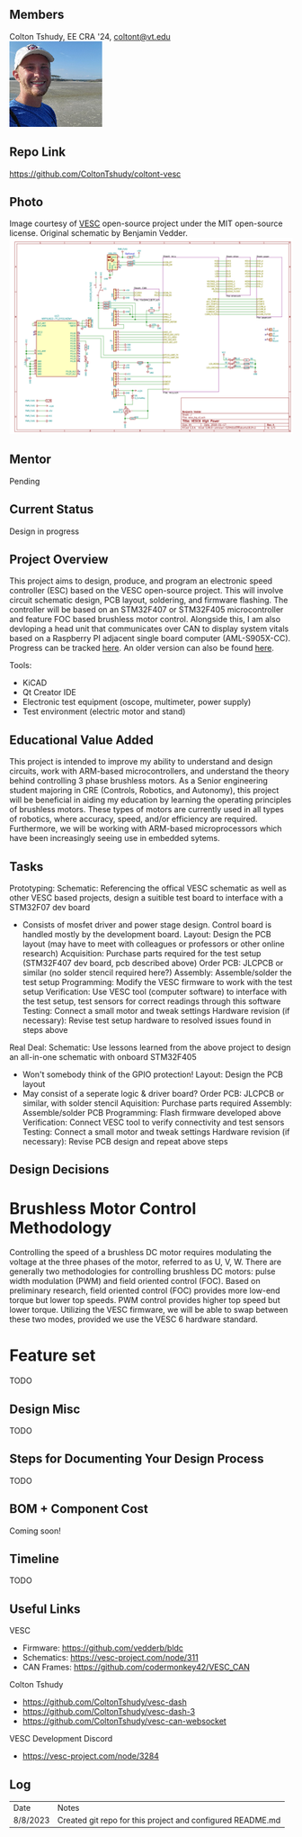 ## Members
Colton Tshudy, EE CRA '24, coltont@vt.edu<br />
<img src="./images/me.png" />

## Repo Link
<a class="button is-link" href="https://github.com/ColtonTshudy/coltont-vesc" >https://github.com/ColtonTshudy/coltont-vesc</a>

## Photo
Image courtesy of <a href="https://vesc-project.com/">VESC</a> open-source project under the MIT open-source license. Original schematic by Benjamin Vedder.
<img src="./images/75-300-vesc-default.png" alt="Vesc 6 based 75V 300A schematic created by Benajmin Vedder" />

## Mentor
Pending

## Current Status
Design in progress

## Project Overview

This project aims to design, produce, and program an electronic speed controller (ESC) based on the VESC open-source project. This will involve circuit schematic design, PCB layout, soldering, and firmware flashing. The controller will be based on an STM32F407 or STM32F405 microcontroller and feature FOC based brushless motor control. 
Alongside this, I am also devloping a head unit that communicates over CAN to display system vitals based on a Raspberry PI adjacent single board computer (AML-S905X-CC). Progress can be tracked <a href="https://github.com/ColtonTshudy/vesc-dash-3">here</a>. An older version can also be found <a href="https://github.com/ColtonTshudy/vesc-dash">here</a>.

Tools:
- KiCAD
- Qt Creator IDE
- Electronic test equipment (oscope, multimeter, power supply)
- Test environment (electric motor and stand)

## Educational Value Added

This project is intended to improve my ability to understand and design circuits, work with ARM-based microcontrollers, and understand the theory behind controlling 3 phase brushless motors. As a Senior engineering student majoring in CRE (Controls, Robotics, and Autonomy), this project will be beneficial in aiding my education by learning the operating principles of brushless motors. These types of motors are currently used in all types of robotics, where accuracy, speed, and/or efficiency are required. Furthermore, we will be working with ARM-based microprocessors which have been increasingly seeing use in embedded sytems.

## Tasks

Prototyping:
Schematic: Referencing the offical VESC schematic as well as other VESC based projects, design a suitible test board to interface with a STM32F07 dev board
- Consists of mosfet driver and power stage design. Control board is handled mostly by the development board.
Layout: Design the PCB layout (may have to meet with colleagues or professors or other online research)
Acquisition: Purchase parts required for the test setup (STM32F407 dev board, pcb described above)
Order PCB: JLCPCB or similar (no solder stencil required here?)
Assembly: Assemble/solder the test setup
Programming: Modify the VESC firmware to work with the test setup
Verification: Use VESC tool (computer software) to interface with the test setup, test sensors for correct readings through this software
Testing: Connect a small motor and tweak settings
Hardware revision (if necessary): Revise test setup hardware to resolved issues found in steps above

Real Deal:
Schematic: Use lessons learned from the above project to design an all-in-one schematic with onboard STM32F405
- Won't somebody think of the GPIO protection!
Layout: Design the PCB layout
- May consist of a seperate logic & driver board?
Order PCB: JLCPCB or similar, with solder stencil
Aquisition: Purchase parts required
Assembly: Assemble/solder PCB 
Programming: Flash firmware developed above
Verification: Connect VESC tool to verify connectivity and test sensors
Testing: Connect a small motor and tweak settings
Hardware revision (if necessary): Revise PCB design and repeat above steps

## Design Decisions

# Brushless Motor Control Methodology
Controlling the speed of a brushless DC motor requires modulating the voltage at the three phases of the motor, referred to as U, V, W. There are generally two methodologies for controlling brushless DC motors: pulse width modulation (PWM) and field oriented control (FOC).
Based on preliminary research, field oriented control (FOC) provides more low-end torque but lower top speeds. PWM control provides higher top speed but lower torque. Utilizing the VESC firmware, we will be able to swap between these two modes, provided we use the VESC 6 hardware standard.

# Feature set
TODO

## Design Misc

<!-- Your Text Here. See Example above -->
TODO

## Steps for Documenting Your Design Process

<!-- Your Text Here. See Example above -->
TODO

## BOM + Component Cost

<!-- Your Text Here. See Example above -->
Coming soon!

## Timeline

<!-- Your Text Here. See Example above -->
TODO

## Useful Links
VESC
- Firmware: https://github.com/vedderb/bldc
- Schematics: https://vesc-project.com/node/311
- CAN Frames: https://github.com/codermonkey42/VESC_CAN

Colton Tshudy
- https://github.com/ColtonTshudy/vesc-dash
- https://github.com/ColtonTshudy/vesc-dash-3
- https://github.com/ColtonTshudy/vesc-can-websocket

VESC Development Discord
- https://vesc-project.com/node/3284

## Log

<!-- Your Text Here. See Example above -->
<table>
  <tr>
    <td>Date</td>
    <td>Notes</td>
  </tr>
  <tr>
    <td>8/8/2023</td>
    <td>Created git repo for this project and configured README.md</td>
  </tr>
</table>